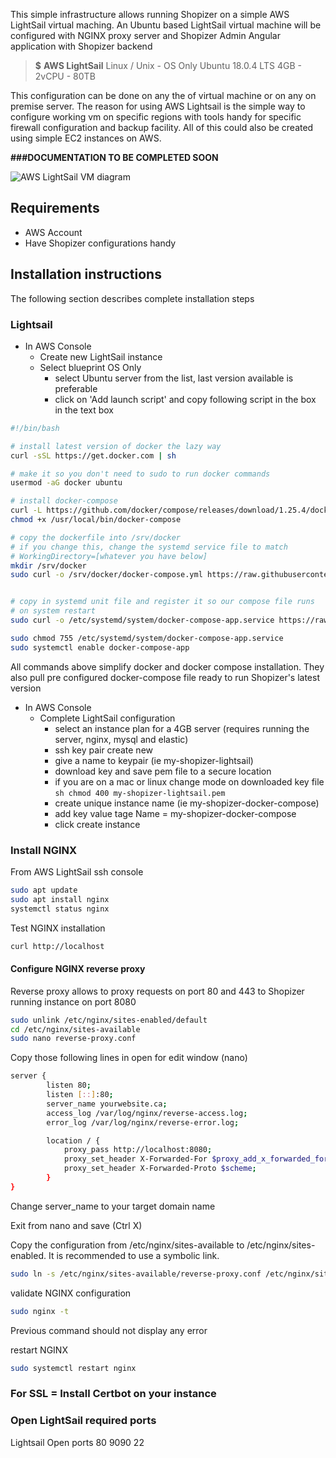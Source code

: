 This simple infrastructure allows running Shopizer on a simple AWS LightSail virtual maching. An Ubuntu based LightSail virtual machine will be configured with NGINX proxy server and Shopizer Admin Angular application with Shopizer backend

> **$**
> **AWS LightSail** 
> Linux / Unix - OS Only
> Ubuntu 18.0.4 LTS
> 4GB - 2vCPU - 80TB

This configuration can be done on any the of virtual machine or on any on premise server. The reason for using AWS Lightsail is the simple way to configure working vm on specific regions with tools handy for specific firewall configuration and backup facility. All of this could also be created using simple EC2 instances on AWS.

**###DOCUMENTATION TO BE COMPLETED SOON**


![AWS LightSail VM diagram](/static/img/documentation/Shopizer-TLS.png "Shopizer running on simple AWS LightSail VM")

## Requirements
- AWS Account
- Have Shopizer configurations handy

## Installation instructions

The following section describes complete installation steps

### Lightsail

  - In AWS Console
    - Create new LightSail instance
    - Select blueprint OS Only
      - select Ubuntu server from the list, last version available is preferable
      - click on 'Add launch script' and copy following script in the box in the text box

```sh
#!/bin/bash

# install latest version of docker the lazy way
curl -sSL https://get.docker.com | sh

# make it so you don't need to sudo to run docker commands
usermod -aG docker ubuntu

# install docker-compose
curl -L https://github.com/docker/compose/releases/download/1.25.4/docker-compose-$(uname -s)-$(uname -m) -o /usr/local/bin/docker-compose
chmod +x /usr/local/bin/docker-compose

# copy the dockerfile into /srv/docker 
# if you change this, change the systemd service file to match
# WorkingDirectory=[whatever you have below]
mkdir /srv/docker
sudo curl -o /srv/docker/docker-compose.yml https://raw.githubusercontent.com/shopizer-ecommerce/shopizer-docker-compose/master/docker-compose-aws.yml


# copy in systemd unit file and register it so our compose file runs 
# on system restart
sudo curl -o /etc/systemd/system/docker-compose-app.service https://raw.githubusercontent.com/shopizer-ecommerce/shopizer-docker-compose/master/docker-compose-app.service

sudo chmod 755 /etc/systemd/system/docker-compose-app.service
sudo systemctl enable docker-compose-app
```

All commands above simplify docker and docker compose installation. They also pull pre configured docker-compose file ready to run Shopizer's latest version

  - In AWS Console
    - Complete LightSail configuration
      - select an instance plan for a 4GB server (requires running the server, nginx, mysql and elastic)
      - ssh key pair create new
      - give a name to keypair (ie my-shopizer-lightsail)
      - download key and save pem file to a secure location
      - if you are on a mac or linux change mode on downloaded key file ``` sh chmod 400 my-shopizer-lightsail.pem ```
      - create unique instance name (ie my-shopizer-docker-compose)
      - add key value tage Name = my-shopizer-docker-compose
      - click create instance


### Install NGINX

From AWS LightSail ssh console

```sh
sudo apt update
sudo apt install nginx
systemctl status nginx
```

Test NGINX installation

```sh
curl http://localhost
```

#### Configure NGINX reverse proxy

Reverse proxy allows to proxy requests on port 80 and 443 to Shopizer running instance on port 8080

```sh
sudo unlink /etc/nginx/sites-enabled/default
cd /etc/nginx/sites-available
sudo nano reverse-proxy.conf
```

Copy those following lines in open for edit window (nano)

```sh
server {
        listen 80;
        listen [::]:80;
        server_name yourwebsite.ca;
        access_log /var/log/nginx/reverse-access.log;
        error_log /var/log/nginx/reverse-error.log;

        location / {
            proxy_pass http://localhost:8080;
            proxy_set_header X-Forwarded-For $proxy_add_x_forwarded_for;
            proxy_set_header X-Forwarded-Proto $scheme;
        }
}

```

Change server_name to your target domain name

Exit from nano and save (Ctrl X)

Copy the configuration from /etc/nginx/sites-available to /etc/nginx/sites-enabled. It is recommended to use a symbolic link.

```sh
sudo ln -s /etc/nginx/sites-available/reverse-proxy.conf /etc/nginx/sites-enabled/reverse-proxy.conf
```

validate NGINX configuration

```sh
sudo nginx -t
```

Previous command should not display any error

restart NGINX

```sh
sudo systemctl restart nginx
```

### For SSL = Install Certbot on your instance

### Open LightSail required ports

Lightsail
Open ports
80
9090
22


